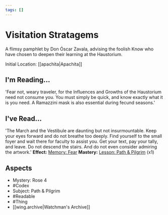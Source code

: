 ```yaml
---
tags: []
---
```

# Visitation Stratagems
A flimsy pamphlet by Don Óscar Zavala, advising the foolish Know who have chosen to deepen their learning at the Haustorium.

Initial Location: [[apachita|Apachita]]
## I'm Reading...
'Fear not, weary traveler, for the Influences and Growths of the Haustorium need not consume you. You must simply be quick, and know exactly what it is you need. A Ramazzini mask is also essential during fecund seasons.'
## I've Read...
'The March and the Vestibule are daunting but not insurmountable. Keep your eyes forward and do not breathe too deeply. Find yourself to the small foyer and wait there for faculty to assist you. Get your text, pay your tally, and leave. Do not descend the stairs. And do not even consider admiring the artwork.'
**Effect:** [Memory: Fear](https://uadaf.theevilroot.xyz/rowenarium/element/mem.fear)
**Mastery:** [Lesson: Path & Pilgrim](https://uadaf.theevilroot.xyz/rowenarium/element/x.path.pilgrim) (x1)
## Aspects
- Mystery: Rose 4
- #Codex
- Subject: Path & Pilgrim
- #Readable
- #Thing
- [[wing.archive|Watchman's Archive]] 